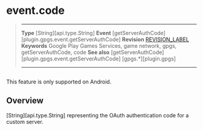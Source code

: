 # event.code

> --------------------- ------------------------------------------------------------------------------------------
> __Type__              [String][api.type.String]
> __Event__             [getServerAuthCode][plugin.gpgs.event.getServerAuthCode]
> __Revision__          [REVISION_LABEL](REVISION_URL)
> __Keywords__          Google Play Games Services, game network, gpgs, getServerAuthCode, code
> __See also__          [getServerAuthCode][plugin.gpgs.event.getServerAuthCode]
>						[gpgs.*][plugin.gpgs]
> --------------------- ------------------------------------------------------------------------------------------

<div class="docs-tip-outer">
<div class="docs-tip-inner-left">
<div class="fa fa-android" style="font-size: 39px; padding-top: 1px;"></div>
</div>
<div class="docs-tip-inner-right">

This feature is only supported on Android.

</div>
</div>


## Overview

[String][api.type.String] representing the OAuth authentication code for a custom server.
